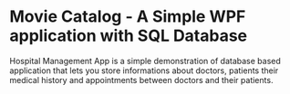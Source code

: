 # Movie Catalog - A Simple WPF application with SQL Database

Hospital Management App is a simple demonstration of database based application that lets you store informations about doctors, patients their medical history
and appointments between doctors and their patients.
